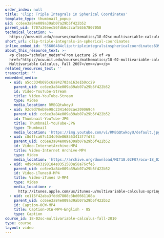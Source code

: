 ```yaml
---
order_index: null
title: 'Clip: Triple Integrals in Spherical Coordinates'
template_type: thumbnail_popup
uid: cc6ee3a84e009a39ab07a29b5f422b52
parent_uid: f707a26eec56fdb6c3caf56567807058
technical_location: >-
  https://ocw.mit.edu/courses/mathematics/18-02sc-multivariable-calculus-fall-2010/4.-triple-integrals-and-surface-integrals-in-3-space/part-a-triple-integrals/session-77-triple-integrals-in-spherical-coordinates/clip-triple-integrals-in-spherical-coordinates
short_url: clip-triple-integrals-in-spherical-coordinates
inline_embed_id: '55606484clip:tripleintegralsinsphericalcoordinates63981294'
about_this_resource_text: >-
  <p class="scholar_medsm">From Lecture 26 of <a
  href="http://ocw.mit.edu/courses/mathematics/18-02-multivariable-calculus-fall-2007/video-lectures/"><em>18.02
  Multivariable Calculus, Fall 2007</em></a></p>
related_resources_text: ''
transcript: ''
embedded_media:
  - uid: a5cc334b695c6a842703a163e1b0cc29
    parent_uid: cc6ee3a84e009a39ab07a29b5f422b52
    id: Video-YouTube-Stream
    title: Video-YouTube-Stream
    type: Video
    media_location: RMBGQtwkoyU
  - uid: 92c9d70eb9e98c23414d0cae209069c4
    parent_uid: cc6ee3a84e009a39ab07a29b5f422b52
    id: Thumbnail-YouTube-JPG
    title: Thumbnail-YouTube-JPG
    type: Thumbnail
    media_location: 'https://img.youtube.com/vi/RMBGQtwkoyU/default.jpg'
  - uid: c8dffca67c134c9de868553413f7fd73
    parent_uid: cc6ee3a84e009a39ab07a29b5f422b52
    id: Video-InternetArchive-MP4
    title: Video-Internet Archive-MP4
    type: Video
    media_location: 'https://archive.org/download/MIT18.02F07/ocw-18_02-f07-lec26_300k.mp4'
  - uid: 4d9d4603198184e0351583a58a76cfe5
    parent_uid: cc6ee3a84e009a39ab07a29b5f422b52
    id: Video-iTunesU-MP4
    title: Video-iTunes U-MP4
    type: Video
    media_location: >-
      http://itunes.apple.com/us/itunes-u/multivariable-calculus-spring/id354869122
  - uid: ce115f42aba3fddd7808c3bd0661108a
    parent_uid: cc6ee3a84e009a39ab07a29b5f422b52
    id: Caption-OCW-MP4
    title: Caption-OCW-MP4-English - US
    type: Caption
course_id: 18-02sc-multivariable-calculus-fall-2010
type: course
layout: video
---
```


